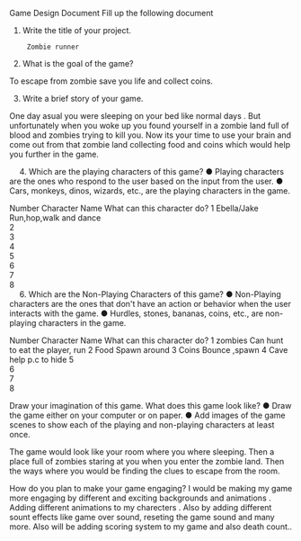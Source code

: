 Game Design Document
Fill up the following document 




1.	Write the title of your project.

         Zombie runner                                       

2.	What is the goal of the game? 

 To escape from zombie save you life and collect  coins.

3.	Write a brief story of your game.

One day asual you were sleeping on your bed like normal days . But 
unfortunately when you woke up you found yourself in a zombie land full of blood and zombies trying to kill you. Now its your time to use your brain and come out from that zombie land collecting food and coins which would help you further in the game. 







 
4.	Which are the playing characters of this game? 
●	Playing characters are the ones who respond to the user based on the input from the user.
●	Cars, monkeys, dinos, wizards, etc., are the playing characters in the game.  

Number	Character Name	What can this character do?
1	Ebella/Jake 	Run,hop,walk and dance  
2		
3		
4		
5		
6		
7		
8		
 
6.	Which are the Non-Playing Characters of this game?
●	Non-Playing characters are the ones that don't have an action or behavior when the user interacts with the game.
●	Hurdles, stones, bananas, coins, etc., are non-playing characters in the game.   

Number	Character Name	What can this character do?
1	zombies	Can hunt to eat the player, run 
2	Food 	Spawn around
3	Coins 	Bounce ,spawn
4	Cave 	help p.c to hide
5		
6		
7		
8		


Draw your imagination of this game. What does this game look like?
●	Draw the game either on your computer or on paper. 
●	Add images of the game scenes to show each of the playing and non-playing characters at least once.  

The game would look like your room where you where sleeping. Then a place full of zombies staring at you when you enter the zombie land. Then the ways where you would be finding the clues to escape from the room.


How do you plan to make your game engaging? 
I would be  making my game more engaging by different  and exciting backgrounds and animations . Adding different  animations to my charecters . Also by adding different sount effects like game over sound, reseting the game sound and many more. Also will be  adding  scoring system to my game and also death count.. 


